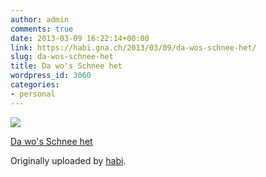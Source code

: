 ```yaml
---
author: admin
comments: true
date: 2013-03-09 16:22:14+00:00
link: https://habi.gna.ch/2013/03/09/da-wos-schnee-het/
slug: da-wos-schnee-het
title: Da wo's Schnee het
wordpress_id: 3060
categories:
- personal
---
```



 [![](http://farm9.staticflickr.com/8532/8541412959_0e8c626aec_m.jpg)](http://www.flickr.com/photos/habi/8541412959/)
   

 
  [Da wo's Schnee het](http://www.flickr.com/photos/habi/8541412959/)
    

  Originally uploaded by [habi](http://www.flickr.com/photos/habi/).
 




  


